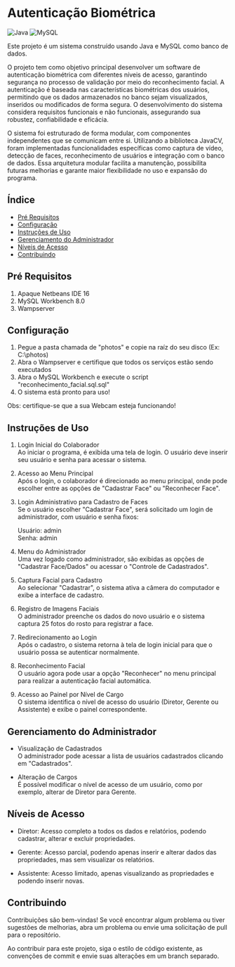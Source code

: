 # Autenticação Biométrica

![Java](https://img.shields.io/badge/java-%23ED8B00.svg?style=for-the-badge&logo=openjdk&logoColor=white)
![MySQL](https://img.shields.io/badge/mysql-4479A1.svg?style=for-the-badge&logo=mysql&logoColor=white)

Este projeto é um sistema construído usando Java e MySQL como banco de dados.

O projeto tem como objetivo principal desenvolver um software de autenticação biométrica com diferentes níveis de acesso, garantindo segurança no processo de validação por meio do reconhecimento facial. A autenticação é baseada nas características biométricas dos usuários, permitindo que os dados armazenados no banco sejam visualizados, inseridos ou modificados de forma segura. O desenvolvimento do sistema considera requisitos funcionais e não funcionais, assegurando sua robustez, confiabilidade e eficácia.

O sistema foi estruturado de forma modular, com componentes independentes que se comunicam entre si. Utilizando a biblioteca JavaCV, foram implementadas funcionalidades específicas como captura de vídeo, detecção de faces, reconhecimento de usuários e integração com o banco de dados. Essa arquitetura modular facilita a manutenção, possibilita futuras melhorias e garante maior flexibilidade no uso e expansão do programa.

## Índice

- [Pré Requisitos](#pré-requisitos)
- [Configuração](#configuração)
- [Instruções de Uso](#instruções-de-uso)
- [Gerenciamento do Administrador](#gerenciamento-do-administrador)
- [Níveis de Acesso](#níveis-de-acesso)
- [Contribuindo](#contribuindo)

## Pré Requisitos

1. Apaque Netbeans IDE 16
2. MySQL Workbench 8.0
3. Wampserver

## Configuração

1. Pegue a pasta chamada de "photos" e copie na raíz do seu disco (Ex: C:\photos)
2. Abra o Wampserver e certifique que todos os serviços estão sendo executados
3. Abra o MySQL Workbench e execute o script "reconhecimento_facial.sql.sql"
4. O sistema está pronto para uso!

Obs: certifique-se que a sua Webcam esteja funcionando!

## Instruções de Uso
1. Login Inicial do Colaborador <br>
Ao iniciar o programa, é exibida uma tela de login. O usuário deve inserir seu usuário e senha para acessar o sistema.

2. Acesso ao Menu Principal <br>
Após o login, o colaborador é direcionado ao menu principal, onde pode escolher entre as opções de "Cadastrar Face" ou "Reconhecer Face".

3. Login Administrativo para Cadastro de Faces <br>
Se o usuário escolher "Cadastrar Face", será solicitado um login de administrador, com usuário e senha fixos: <br> 

     Usuário: admin <br>
     Senha: admin

4. Menu do Administrador <br>
Uma vez logado como administrador, são exibidas as opções de "Cadastrar Face/Dados" ou acessar o "Controle de Cadastrados".

5. Captura Facial para Cadastro <br>
Ao selecionar "Cadastrar", o sistema ativa a câmera do computador e exibe a interface de cadastro.

6. Registro de Imagens Faciais <br>
O administrador preenche os dados do novo usuário e o sistema captura 25 fotos do rosto para registrar a face.

7. Redirecionamento ao Login <br>
Após o cadastro, o sistema retorna à tela de login inicial para que o usuário possa se autenticar normalmente.

8. Reconhecimento Facial <br>
O usuário agora pode usar a opção "Reconhecer" no menu principal para realizar a autenticação facial automática.

9. Acesso ao Painel por Nível de Cargo <br>
O sistema identifica o nível de acesso do usuário (Diretor, Gerente ou Assistente) e exibe o painel correspondente.

## Gerenciamento do Administrador 
   - Visualização de Cadastrados <br>
 O administrador pode acessar a lista de usuários cadastrados clicando em "Cadastrados".

  - Alteração de Cargos <br>
 É possível modificar o nível de acesso de um usuário, como por exemplo, alterar de Diretor para Gerente.

## Níveis de Acesso

- Diretor: Acesso completo a todos os dados e relatórios, podendo cadastrar, alterar e excluir propriedades.

- Gerente: Acesso parcial, podendo apenas inserir e alterar dados das propriedades, mas sem visualizar os relatórios.

- Assistente: Acesso limitado, apenas visualizando as propriedades e podendo inserir novas.


## Contribuindo

Contribuições são bem-vindas! Se você encontrar algum problema ou tiver sugestões de melhorias, abra um problema ou envie uma solicitação de pull para o repositório.

Ao contribuir para este projeto, siga o estilo de código existente, as convenções de commit e envie suas alterações em um branch separado.




